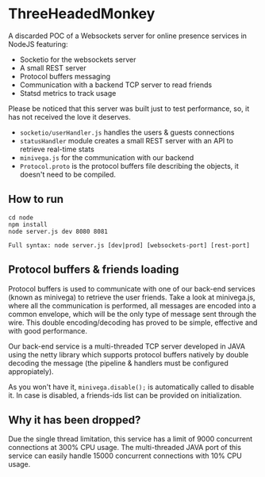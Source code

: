 ThreeHeadedMonkey
=================

A discarded POC of a Websockets server for online presence services in NodeJS featuring:

- Socketio for the websockets server
- A small REST server
- Protocol buffers messaging
- Communication with a backend TCP server to read friends
- Statsd metrics to track usage

Please be noticed that this server was built just to test performance, so, it has not received the love it deserves.

- ```socketio/userHandler.js``` handles the users & guests connections
- ```statusHandler``` module creates a small REST server with an API to retrieve real-time stats
- ```minivega.js``` for the communication with our backend
- ```Protocol.proto``` is the protocol buffers file describing the objects, it doesn't need to be compiled.

How to run
----------------
```
cd node
npm install
node server.js dev 8080 8081

Full syntax: node server.js [dev|prod] [websockets-port] [rest-port]
```

Protocol buffers & friends loading
----------------------------------

Protocol buffers is used to communicate with one of our back-end services (known as minivega) to retrieve the user friends.
Take a look at minivega.js, where all the communication is performed,  all messages are encoded into a common envelope,
which will be the only type of message sent through the wire. This double encoding/decoding has proved to be simple, effective and with good performance.

Our back-end service is a multi-threaded TCP server developed in JAVA using the netty library which supports protocol
buffers natively by double decoding the message (the pipeline & handlers must be configured appropiately).

As you won't have it, ```minivega.disable();``` is automatically called to disable it. In case is disabled, a friends-ids list can be provided on initialization.

Why it has been dropped?
------------------------

Due the single thread limitation, this service has a limit of 9000 concurrent connections at 300% CPU usage.
The multi-threaded JAVA port of this service can easily handle 15000 concurrent connections with 10% CPU usage.
